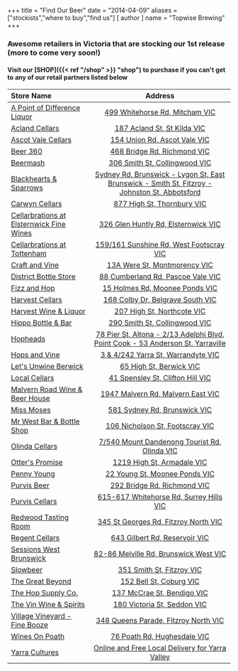 +++
title = "Find Our Beer"
date = "2014-04-09"
aliases = ["stockists","where to buy","find us"]
[ author ]
  name = "Topwise Brewing"
+++

### Awesome retailers in Victoria that are stocking our 1st release (more to come very soon!)
#### Visit our [SHOP]({{< ref "/shop" >}} "shop") to purchase if you can't get to any of our retail partners listed below

| Store Name   | Address     |
| :---        |    :----:   |
| [A Point of Difference Liquor](https://apodliquor.com.au/)    | [499 Whitehorse Rd, Mitcham VIC](https://apodliquor.com.au/)       |
| [Acland Cellars](https://beerstore.com.au/)    | [187 Acland St, St Kilda VIC](https://beerstore.com.au/)       |
| [Ascot Vale Cellars](https://www.ascotvalecellars.com.au/)    | [154 Union Rd, Ascot Vale VIC](https://www.ascotvalecellars.com.au/)       |
| [Beer 360](https://www.beer360.com.au/)    | [468 Bridge Rd, Richmond VIC](https://www.beer360.com.au/)        |
| [Beermash](https://beermash.com.au/)    | [306 Smith St, Collingwood VIC](https://beermash.com.au/)        |
| [Blackhearts & Sparrows](https://www.blackheartsandsparrows.com.au/)    | [Sydney Rd, Brunswick - Lygon St, East Brunswick - Smith St, Fitzroy - Johnston St, Abbotsford](https://www.blackheartsandsparrows.com.au/)        |
| [Carwyn Cellars](https://carwyncellars.com.au/)    | [877 High St, Thornbury VIC](https://carwyncellars.com.au/)       |
| [Cellarbrations at Elsternwick Fine Wines](https://www.cellarbrations.com.au/bottle-shops/vic/finest-drop-elsternwick)    | [326 Glen Huntly Rd, Elsternwick VIC](https://www.cellarbrations.com.au/bottle-shops/vic/finest-drop-elsternwick)       |
| [Cellarbrations at Tottenham](https://www.facebook.com/CBNTOTTENHAM/)    | [159/161 Sunshine Rd, West Footscray VIC](https://www.facebook.com/CBNTOTTENHAM/)        |
| [Craft and Vine](https://www.craftandvine.com.au/)    | [13A Were St, Montmorency VIC](https://www.craftandvine.com.au/)        |
| [District Bottle Store](https://www.districtbottle.store/)    | [88 Cumberland Rd, Pascoe Vale VIC](https://www.districtbottle.store/)        |
| [Fizz and Hop](https://fizzandhop.com.au/)    | [15 Holmes Rd, Moonee Ponds VIC](https://fizzandhop.com.au/)        |
| [Harvest Cellars](http://www.harvestcellars.com.au/)    | [168 Colby Dr, Belgrave South VIC](http://www.harvestcellars.com.au/)        |
| [Harvest Wine & Liquor](https://www.facebook.com/harvestwine.liquor)    | [207 High St, Northcote VIC](https://www.facebook.com/harvestwine.liquor)        |
| [Hippo Bottle & Bar](https://www.facebook.com/hippobnb/)    | [290 Smith St, Collingwood VIC](https://www.facebook.com/hippobnb/)        |
| [Hopheads](https://hopheads.com.au/)    | [78 Pier St, Altona - 2/13 Adelphi Blvd, Point Cook - 53 Anderson St, Yarraville](https://hopheads.com.au/)       |
| [Hops and Vine](https://www.hopsandvineoz.com.au/)    | [3 & 4/242 Yarra St, Warrandyte VIC](https://www.hopsandvineoz.com.au/)       |
| [Let's Unwine Berwick](https://www.letsunwineberwick.com/)    | [65 High St, Berwick VIC](https://www.letsunwineberwick.com/)       |
| [Local Cellars](https://www.localcellars.com.au/)    | [41 Spensley St, Clifton Hill VIC](https://www.localcellars.com.au/)       |
| [Malvern Road Wine & Beer House](https://www.malvernroadwineandbeerhouse.com.au/)    | [1947 Malvern Rd, Malvern East VIC](https://www.malvernroadwineandbeerhouse.com.au/)       |
| [Miss Moses](https://www.missmoses.com.au/)    | [581 Sydney Rd, Brunswick VIC](https://www.missmoses.com.au/)       |
| [Mr West Bar & Bottle Shop](https://mrwest.com.au/)    | [106 Nicholson St, Footscray VIC](https://mrwest.com.au/)        |
| [Olinda Cellars](https://www.olindacellars.com/)    | [7/540 Mount Dandenong Tourist Rd, Olinda VIC](https://www.olindacellars.com/)        |
| [Otter's Promise](https://www.otterspromise.com.au/)    | [1219 High St, Armadale VIC](https://www.otterspromise.com.au/)        |
| [Penny Young](http://pennyyoung.com.au/)    | [22 Young St, Moonee Ponds VIC](http://pennyyoung.com.au/)        |
| [Purvis Beer](https://www.purvisbeer.com.au/)    | [292 Bridge Rd, Richmond VIC](https://www.purvisbeer.com.au/)       |
| [Purvis Cellars](https://www.purviscellars.com.au/)    | [615-617 Whitehorse Rd, Surrey Hills VIC](https://www.purviscellars.com.au/)       |
| [Redwood Tasting Room](http://redwooddistribution.com/tasting-room)    | [345 St Georges Rd, Fitzroy North VIC](http://redwooddistribution.com/tasting-room)       |
| [Regent Cellars](https://www.facebook.com/RegentCellars)    | [643 Gilbert Rd, Reservoir VIC](https://www.facebook.com/RegentCellars)       |
| [Sessions West Brunswick](https://www.instagram.com/sessions_westbrunswick/)  | [82-86 Melville Rd, Brunswick West VIC](https://www.instagram.com/sessions_westbrunswick/)       |
| [Slowbeer](https://slowbeer.com.au/)    | [351 Smith St, Fitzroy VIC](https://slowbeer.com.au/)        |
| [The Great Beyond](https://tgbshop.com/)    | [152 Bell St, Coburg VIC](https://tgbshop.com/)        |
| [The Hop Supply Co.](https://hopsupplyco.com/)    | [137 McCrae St, Bendigo VIC](https://hopsupplyco.com/)        |
| [The Vin Wine & Spirits](https://www.facebook.com/thevinwineandspirits)    | [180 Victoria St, Seddon VIC](https://www.facebook.com/thevinwineandspirits)        |
| [Village Vineyard - Fine Booze](http://www.villagevineyard.com.au/)    | [348 Queens Parade, Fitzroy North VIC](http://www.villagevineyard.com.au/)        |
| [Wines On Poath](https://www.winesonpoath.com.au/)    | [76 Poath Rd, Hughesdale VIC](https://www.winesonpoath.com.au/)        |
| [Yarra Cultures](https://yarracultures.com.au/)    | [Online and Free Local Delivery for Yarra Valley](https://yarracultures.com.au/)        |
